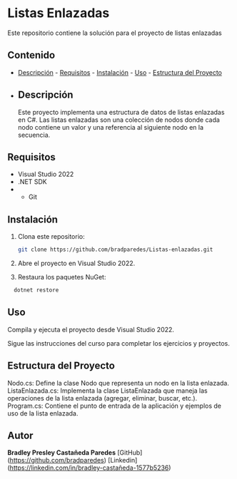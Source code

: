 # Listas Enlazadas
Este repositorio contiene la solución para el proyecto de listas enlazadas 

## Contenido 
- [Descripción](#descripción) - [Requisitos](#requisitos) - [Instalación](#instalación) - [Uso](#uso) - [Estructura del Proyecto](#estructura-del-proyecto)
- ## Descripción
  Este proyecto implementa una estructura de datos de listas enlazadas en C#. Las listas enlazadas son una colección de nodos donde cada nodo contiene un valor y una referencia al siguiente nodo en la secuencia.
 ## Requisitos 
 - Visual Studio 2022
 - .NET SDK
 - - Git
## Instalación 
1. Clona este repositorio:
   ```bash
   git clone https://github.com/bradparedes/Listas-enlazadas.git
3. Abre el proyecto en Visual Studio 2022.

4. Restaura los paquetes NuGet:
```bash
  dotnet restore
```

## Uso
Compila y ejecuta el proyecto desde Visual Studio 2022.

Sigue las instrucciones del curso para completar los ejercicios y proyectos.

## Estructura del Proyecto
Nodo.cs: Define la clase Nodo que representa un nodo en la lista enlazada.
ListaEnlazada.cs: Implementa la clase ListaEnlazada que maneja las operaciones de la lista enlazada (agregar, eliminar, buscar, etc.).
Program.cs: Contiene el punto de entrada de la aplicación y ejemplos de uso de la lista enlazada.

## Autor
**Bradley Presley Castañeda Paredes**
[GitHub] (https://github.com/bradparedes)
[Linkedin] (https://linkedin.com/in/bradley-castañeda-1577b5236)
